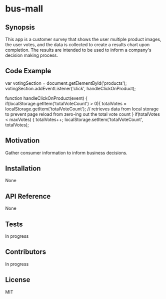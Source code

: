 # bus-mall

## Synopsis

This app is a customer survey that shows the user multiple product images, the user votes, and the data is collected to create a results chart upon completion. The results are intended to be used to inform a company's decision making process.

## Code Example

var votingSection = document.getElementById('products');
votingSection.addEventListener('click', handleClickOnProduct);

function handleClickOnProduct(event) {
  if(localStorage.getItem('totalVoteCount') > 0){
    totalVotes = localStorage.getItem('totalVoteCount'); // retrieves data from local storage to prevent page reload from zero-ing out the total vote count
  }
  if(totalVotes < maxVotes) {
    totalVotes++;
    localStorage.setItem('totalVoteCount', totalVotes);

## Motivation

Gather consumer information to inform business decisions.

## Installation
None

## API Reference
None

## Tests
In progress

## Contributors
In progress

## License
MIT